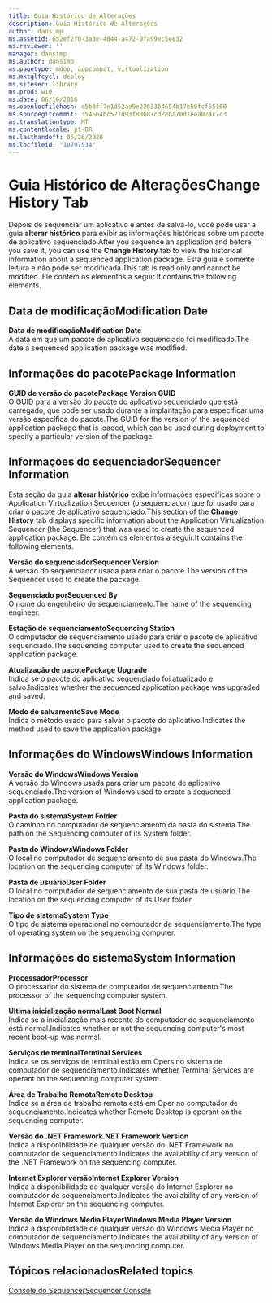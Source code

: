 ```yaml
---
title: Guia Histórico de Alterações
description: Guia Histórico de Alterações
author: dansimp
ms.assetid: 652ef2f0-3a3e-4844-a472-9fa99ec5ee32
ms.reviewer: ''
manager: dansimp
ms.author: dansimp
ms.pagetype: mdop, appcompat, virtualization
ms.mktglfcycl: deploy
ms.sitesec: library
ms.prod: w10
ms.date: 06/16/2016
ms.openlocfilehash: c5b8ff7e1d52ae9e2263364654b17e50fcf55160
ms.sourcegitcommit: 354664bc527d93f80687cd2eba70d1eea024c7c3
ms.translationtype: MT
ms.contentlocale: pt-BR
ms.lasthandoff: 06/26/2020
ms.locfileid: "10797534"
---
```

# <span data-ttu-id="b4d43-103">Guia Histórico de Alterações</span><span class="sxs-lookup"><span data-stu-id="b4d43-103">Change History Tab</span></span>


<span data-ttu-id="b4d43-104">Depois de sequenciar um aplicativo e antes de salvá-lo, você pode usar a guia **alterar histórico** para exibir as informações históricas sobre um pacote de aplicativo sequenciado.</span><span class="sxs-lookup"><span data-stu-id="b4d43-104">After you sequence an application and before you save it, you can use the **Change History** tab to view the historical information about a sequenced application package.</span></span> <span data-ttu-id="b4d43-105">Esta guia é somente leitura e não pode ser modificada.</span><span class="sxs-lookup"><span data-stu-id="b4d43-105">This tab is read only and cannot be modified.</span></span> <span data-ttu-id="b4d43-106">Ele contém os elementos a seguir.</span><span class="sxs-lookup"><span data-stu-id="b4d43-106">It contains the following elements.</span></span>

## <span data-ttu-id="b4d43-107">Data de modificação</span><span class="sxs-lookup"><span data-stu-id="b4d43-107">Modification Date</span></span>


<a href="" id="modification-date"></a>**<span data-ttu-id="b4d43-108">Data de modificação</span><span class="sxs-lookup"><span data-stu-id="b4d43-108">Modification Date</span></span>**  
<span data-ttu-id="b4d43-109">A data em que um pacote de aplicativo sequenciado foi modificado.</span><span class="sxs-lookup"><span data-stu-id="b4d43-109">The date a sequenced application package was modified.</span></span>

## <span data-ttu-id="b4d43-110">Informações do pacote</span><span class="sxs-lookup"><span data-stu-id="b4d43-110">Package Information</span></span>


<a href="" id="package-version-guid"></a>**<span data-ttu-id="b4d43-111">GUID de versão do pacote</span><span class="sxs-lookup"><span data-stu-id="b4d43-111">Package Version GUID</span></span>**  
<span data-ttu-id="b4d43-112">O GUID para a versão do pacote do aplicativo sequenciado que está carregado, que pode ser usado durante a implantação para especificar uma versão específica do pacote.</span><span class="sxs-lookup"><span data-stu-id="b4d43-112">The GUID for the version of the sequenced application package that is loaded, which can be used during deployment to specify a particular version of the package.</span></span>

## <span data-ttu-id="b4d43-113">Informações do sequenciador</span><span class="sxs-lookup"><span data-stu-id="b4d43-113">Sequencer Information</span></span>


<span data-ttu-id="b4d43-114">Esta seção da guia **alterar histórico** exibe informações específicas sobre o Application Virtualization Sequencer (o sequenciador) que foi usado para criar o pacote de aplicativo sequenciado.</span><span class="sxs-lookup"><span data-stu-id="b4d43-114">This section of the **Change History** tab displays specific information about the Application Virtualization Sequencer (the Sequencer) that was used to create the sequenced application package.</span></span> <span data-ttu-id="b4d43-115">Ele contém os elementos a seguir.</span><span class="sxs-lookup"><span data-stu-id="b4d43-115">It contains the following elements.</span></span>

<a href="" id="sequencer-version"></a>**<span data-ttu-id="b4d43-116">Versão do sequenciador</span><span class="sxs-lookup"><span data-stu-id="b4d43-116">Sequencer Version</span></span>**  
<span data-ttu-id="b4d43-117">A versão do sequenciador usada para criar o pacote.</span><span class="sxs-lookup"><span data-stu-id="b4d43-117">The version of the Sequencer used to create the package.</span></span>

<a href="" id="sequenced-by"></a>**<span data-ttu-id="b4d43-118">Sequenciado por</span><span class="sxs-lookup"><span data-stu-id="b4d43-118">Sequenced By</span></span>**  
<span data-ttu-id="b4d43-119">O nome do engenheiro de sequenciamento.</span><span class="sxs-lookup"><span data-stu-id="b4d43-119">The name of the sequencing engineer.</span></span>

<a href="" id="sequencing-station"></a>**<span data-ttu-id="b4d43-120">Estação de sequenciamento</span><span class="sxs-lookup"><span data-stu-id="b4d43-120">Sequencing Station</span></span>**  
<span data-ttu-id="b4d43-121">O computador de sequenciamento usado para criar o pacote de aplicativo sequenciado.</span><span class="sxs-lookup"><span data-stu-id="b4d43-121">The sequencing computer used to create the sequenced application package.</span></span>

<a href="" id="package-upgrade"></a>**<span data-ttu-id="b4d43-122">Atualização de pacote</span><span class="sxs-lookup"><span data-stu-id="b4d43-122">Package Upgrade</span></span>**  
<span data-ttu-id="b4d43-123">Indica se o pacote do aplicativo sequenciado foi atualizado e salvo.</span><span class="sxs-lookup"><span data-stu-id="b4d43-123">Indicates whether the sequenced application package was upgraded and saved.</span></span>

<a href="" id="save-mode"></a>**<span data-ttu-id="b4d43-124">Modo de salvamento</span><span class="sxs-lookup"><span data-stu-id="b4d43-124">Save Mode</span></span>**  
<span data-ttu-id="b4d43-125">Indica o método usado para salvar o pacote do aplicativo.</span><span class="sxs-lookup"><span data-stu-id="b4d43-125">Indicates the method used to save the application package.</span></span>

## <span data-ttu-id="b4d43-126">Informações do Windows</span><span class="sxs-lookup"><span data-stu-id="b4d43-126">Windows Information</span></span>


<a href="" id="windows-version"></a>**<span data-ttu-id="b4d43-127">Versão do Windows</span><span class="sxs-lookup"><span data-stu-id="b4d43-127">Windows Version</span></span>**  
<span data-ttu-id="b4d43-128">A versão do Windows usada para criar um pacote de aplicativo sequenciado.</span><span class="sxs-lookup"><span data-stu-id="b4d43-128">The version of Windows used to create a sequenced application package.</span></span>

<a href="" id="system-folder"></a>**<span data-ttu-id="b4d43-129">Pasta do sistema</span><span class="sxs-lookup"><span data-stu-id="b4d43-129">System Folder</span></span>**  
<span data-ttu-id="b4d43-130">O caminho no computador de sequenciamento da pasta do sistema.</span><span class="sxs-lookup"><span data-stu-id="b4d43-130">The path on the Sequencing computer of its System folder.</span></span>

<a href="" id="windows-folder"></a>**<span data-ttu-id="b4d43-131">Pasta do Windows</span><span class="sxs-lookup"><span data-stu-id="b4d43-131">Windows Folder</span></span>**  
<span data-ttu-id="b4d43-132">O local no computador de sequenciamento de sua pasta do Windows.</span><span class="sxs-lookup"><span data-stu-id="b4d43-132">The location on the sequencing computer of its Windows folder.</span></span>

<a href="" id="user-folder"></a>**<span data-ttu-id="b4d43-133">Pasta de usuário</span><span class="sxs-lookup"><span data-stu-id="b4d43-133">User Folder</span></span>**  
<span data-ttu-id="b4d43-134">O local no computador de sequenciamento de sua pasta de usuário.</span><span class="sxs-lookup"><span data-stu-id="b4d43-134">The location on the sequencing computer of its User folder.</span></span>

<a href="" id="system-type"></a>**<span data-ttu-id="b4d43-135">Tipo de sistema</span><span class="sxs-lookup"><span data-stu-id="b4d43-135">System Type</span></span>**  
<span data-ttu-id="b4d43-136">O tipo de sistema operacional no computador de sequenciamento.</span><span class="sxs-lookup"><span data-stu-id="b4d43-136">The type of operating system on the sequencing computer.</span></span>

## <span data-ttu-id="b4d43-137">Informações do sistema</span><span class="sxs-lookup"><span data-stu-id="b4d43-137">System Information</span></span>


<a href="" id="processor"></a>**<span data-ttu-id="b4d43-138">Processador</span><span class="sxs-lookup"><span data-stu-id="b4d43-138">Processor</span></span>**  
<span data-ttu-id="b4d43-139">O processador do sistema de computador de sequenciamento.</span><span class="sxs-lookup"><span data-stu-id="b4d43-139">The processor of the sequencing computer system.</span></span>

<a href="" id="last-boot-normal"></a>**<span data-ttu-id="b4d43-140">Última inicialização normal</span><span class="sxs-lookup"><span data-stu-id="b4d43-140">Last Boot Normal</span></span>**  
<span data-ttu-id="b4d43-141">Indica se a inicialização mais recente do computador de sequenciamento está normal.</span><span class="sxs-lookup"><span data-stu-id="b4d43-141">Indicates whether or not the sequencing computer's most recent boot-up was normal.</span></span>

<a href="" id="terminal-services"></a>**<span data-ttu-id="b4d43-142">Serviços de terminal</span><span class="sxs-lookup"><span data-stu-id="b4d43-142">Terminal Services</span></span>**  
<span data-ttu-id="b4d43-143">Indica se os serviços de terminal estão em Opers no sistema de computador de sequenciamento.</span><span class="sxs-lookup"><span data-stu-id="b4d43-143">Indicates whether Terminal Services are operant on the sequencing computer system.</span></span>

<a href="" id="remote-desktop"></a>**<span data-ttu-id="b4d43-144">Área de Trabalho Remota</span><span class="sxs-lookup"><span data-stu-id="b4d43-144">Remote Desktop</span></span>**  
<span data-ttu-id="b4d43-145">Indica se a área de trabalho remota está em Oper no computador de sequenciamento.</span><span class="sxs-lookup"><span data-stu-id="b4d43-145">Indicates whether Remote Desktop is operant on the sequencing computer.</span></span>

<a href="" id="-net-framework-version"></a>**<span data-ttu-id="b4d43-146">Versão do .NET Framework</span><span class="sxs-lookup"><span data-stu-id="b4d43-146">.NET Framework Version</span></span>**  
<span data-ttu-id="b4d43-147">Indica a disponibilidade de qualquer versão do .NET Framework no computador de sequenciamento.</span><span class="sxs-lookup"><span data-stu-id="b4d43-147">Indicates the availability of any version of the .NET Framework on the sequencing computer.</span></span>

<a href="" id="internet-explorer-version"></a>**<span data-ttu-id="b4d43-148">Internet Explorer versão</span><span class="sxs-lookup"><span data-stu-id="b4d43-148">Internet Explorer Version</span></span>**  
<span data-ttu-id="b4d43-149">Indica a disponibilidade de qualquer versão do Internet Explorer no computador de sequenciamento.</span><span class="sxs-lookup"><span data-stu-id="b4d43-149">Indicates the availability of any version of Internet Explorer on the sequencing computer.</span></span>

<a href="" id="windows-media-player-version"></a>**<span data-ttu-id="b4d43-150">Versão do Windows Media Player</span><span class="sxs-lookup"><span data-stu-id="b4d43-150">Windows Media Player Version</span></span>**  
<span data-ttu-id="b4d43-151">Indica a disponibilidade de qualquer versão do Windows Media Player no computador de sequenciamento.</span><span class="sxs-lookup"><span data-stu-id="b4d43-151">Indicates the availability of any version of Windows Media Player on the sequencing computer.</span></span>

## <span data-ttu-id="b4d43-152">Tópicos relacionados</span><span class="sxs-lookup"><span data-stu-id="b4d43-152">Related topics</span></span>


[<span data-ttu-id="b4d43-153">Console do Sequencer</span><span class="sxs-lookup"><span data-stu-id="b4d43-153">Sequencer Console</span></span>](sequencer-console.md)

 

 





